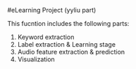 #eLearning Project (yyliu part)

This fucntion includes the following parts:

1. Keyword extraction
2. Label extraction & Learning stage
3. Audio feature extraction & prediction
4. Visualization
